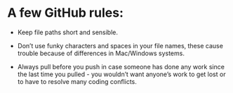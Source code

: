 # A few GitHub rules:

* Keep file paths short and sensible.  

* Don’t use funky characters and spaces in your file names, these cause trouble because of differences in Mac/Windows systems. 

* Always pull before you push in case someone has done any work since the last time you pulled - you wouldn’t want anyone’s work to get lost or to have to resolve many coding conflicts.

